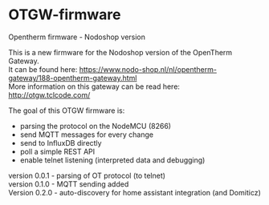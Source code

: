# OTGW-firmware
Opentherm firmware - Nodoshop version

This is a new firmware for the Nodoshop version of the OpenTherm Gateway.  
It can be found here: https://www.nodo-shop.nl/nl/opentherm-gateway/188-opentherm-gateway.html  
More information on this gateway can be read here: http://otgw.tclcode.com/  

The goal of this OTGW firmware is:
- parsing the protocol on the NodeMCU (8266)
- send MQTT messages for every change
- send to InfluxDB directly 
- poll a simple REST API
- enable telnet listening (interpreted data and debugging)
 
version 0.0.1 - parsing of OT protocol (to telnet)  
version 0.1.0 - MQTT sending added  
Version 0.2.0 - auto-discovery for home assistant integration (and Domiticz)
